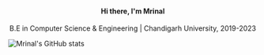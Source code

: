  
  <h4 align="center">Hi there, I'm Mrinal</h2>
 <p align="center">B.E in Computer Science & Engineering | Chandigarh University, 2019-2023 </p>
</p>

![Mrinal's GitHub stats](https://github-readme-stats.vercel.app/api?username=mrinalmayank7&show_icons=true)
